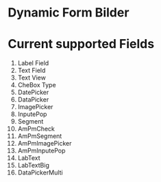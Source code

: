 # Dynamic Form Bilder
# Current supported Fields
 1. Label Field  
 2. Text Field  
3. Text View  
4. CheBox Type  
5.  DatePicker 
6. DataPicker  
7. ImagePicker  
8. InputePop  
9. Segment  
10. AmPmCheck  
11. AmPmSegment  
12. AmPmImagePicker  
13. AmPmInputePop  
14. LabText  
15. LabTextBig  
16. DataPickerMulti  

